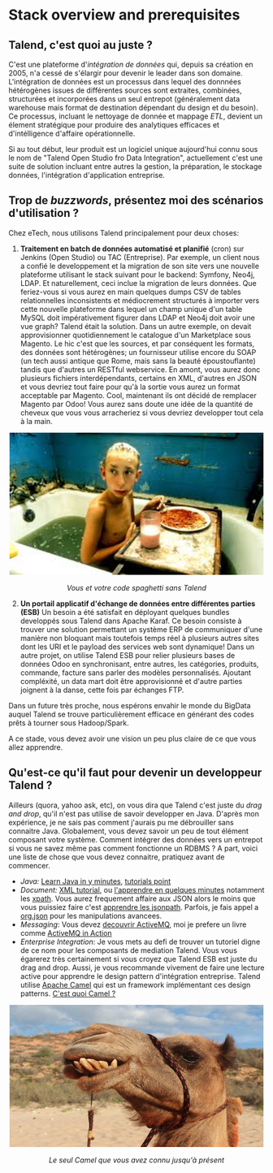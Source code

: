 # Stack overview and prerequisites

## Talend, c'est quoi au juste ?

C'est une plateforme d'*intégration de données* qui, depuis sa création en 2005, n'a cessé de s'élargir pour devenir le leader dans son domaine. L'intégration de données est un processus dans lequel des donnnées hétérogènes issues de différentes sources sont extraites, combinées, structurées et incorporées dans un seul entrepot (généralement data warehouse mais format de destination dépendant du design et du besoin). Ce processus, incluant le nettoyage de donnée  et mappage *ETL*, devient un élement stratégique pour produire des analytiques efficaces et d'intélligence d'affaire opérationnelle.

 Si au tout début, leur produit est un logiciel unique aujourd'hui connu sous le nom de "Talend Open Studio fro Data Integration", actuellement c'est une suite de solution incluant entre autres la gestion, la préparation, le stockage données, l'intégration d'application entreprise.




## Trop de *buzzwords*, présentez moi des scénarios d'utilisation ?
Chez eTech, nous utilisons Talend principalement pour deux choses: 
1. **Traitement en batch de données automatisé et planifié** (cron) sur Jenkins (Open Studio) ou TAC (Entreprise). Par exemple, un client nous a confié le developpement et la migration de son site vers une nouvelle plateforme utilisant le stack suivant pour le backend: Symfony, Neo4j, LDAP. Et naturellement, ceci inclue la migration de leurs données. Que feriez-vous si vous aurez en main quelques dumps CSV de tables relationnelles inconsistents et médiocrement structurés à importer vers cette nouvelle plateforme dans lequel un champ unique d'un table MySQL doit impérativement figurer dans LDAP et Neo4j doit avoir une vue graph? Talend était la solution.
Dans un autre exemple, on devait approvisionner quotidiennement le catalogue d'un Marketplace sous Magento. Le hic c'est que les sources, et par conséquent les formats, des données sont hétérogènes; un fournisseur utilise encore du SOAP (un tech aussi antique que Rome, mais sans la beauté époustouflante) tandis que d'autres un RESTful webservice. En amont, vous aurez donc plusieurs fichiers interdépendants, certains en XML, d'autres en JSON et vous devriez tout faire pour qu'à la sortie vous aurez un format acceptable par Magento. Cool, maintenant ils ont décidé de remplacer Magento par Odoo! Vous aurez sans doute une idée de la quantité de cheveux que vous vous arracheriez si vous devriez developper tout cela à la main.
<p align="center">
  <img width="500" height="280" src="screenshot/gummo-spaghetti.jpeg">
</p>
<p align="center">
    <em>Vous et votre code spaghetti sans Talend</em>
</p>

2. **Un portail applicatif d'échange de données entre différentes parties (ESB)** Un besoin a été satisfait en déployant quelques bundles developpés sous Talend dans Apache Karaf. Ce besoin consiste à trouver une solution permettant un système ERP de communiquer d'une manière non bloquant mais toutefois temps réel à plusieurs autres sites dont les URI et le payload des services web sont dynamique! Dans un autre projet, on utilise Talend ESB pour relier plusieurs bases de données Odoo en synchronisant, entre autres, les catégories, produits, commande, facture sans parler des modèles personnalisés. Ajoutant compléxité, un data mart doit être approvisionné et d'autre parties joignent à la danse, cette fois par échanges FTP.


Dans un future très proche, nous espérons envahir le monde du BigData auquel Talend se trouve particulièrement efficace en générant des codes prêts à tourner sous Hadoop/Spark.

A ce stade, vous devez avoir une vision un peu plus claire de ce que vous allez apprendre. 

## Qu'est-ce qu'il faut pour devenir un developpeur Talend ?

Ailleurs (quora, yahoo ask, etc), on vous dira que Talend c'est juste du *drag and drop*, qu'il n'est pas utilise de savoir developper en Java. D'après mon expérience, je ne sais pas comment j'aurais pu me débrouiller sans connaitre Java. Globalement, vous devez savoir un peu de tout élément composant votre système. Comment intégrer des données vers un entrepot si vous ne savez même pas comment fonctionne un RDBMS ? A part, voici une liste de chose que vous devez connaitre, pratiquez avant de commencer.

+ *Java:*  [Learn Java in y minutes](https://learnxinyminutes.com/docs/java/), [tutorials point](https://www.tutorialspoint.com/java/)
+ *Document:* [XML tutorial](https://www.w3schools.com/xml/), ou [l'apprendre en quelques minutes](https://learnxinyminutes.com/docs/xml/) notamment les [xpath](https://www.w3schools.com/xml/xpath_intro.asp). Vous aurez frequement affaire aux JSON alors le moins que vous puissiez faire c'est [apprendre les jsonpath](https://www.baeldung.com/guide-to-jayway-jsonpath). Parfois, je fais appel a [org.json](http://www.docjar.com/docs/api/org/json/JSONObject.html) pour les manipulations avancees. 
+ *Messaging*: Vous devez [decouvrir ActiveMQ](https://activemq.apache.org/getting-started.html), moi je prefere un livre comme [ActiveMQ in Action](https://www.manning.com/books/activemq-in-action)
+ *Enterprise Integration*: Je vous mets au defi de trouver un tutoriel digne de ce nom pour les composants de mediation Talend. Vous vous égarerez très certainement si vous croyez que Talend ESB est juste du drag and drop. Aussi, je vous recommande vivement de faire une lecture active pour apprendre le design pattern d'intégration entreprise. Talend utilise [Apache Camel](https://camel.apache.org/) qui est un framework implémentant ces design patterns. [C'est quoi Camel ?](https://stackoverflow.com/questions/8845186/what-exactly-is-apache-camel)
<p align="center">
  <img width="500" height="280" src="screenshot/each-camel-with-their.jpg">
</p>
<p align="center">
    <em>Le seul Camel que vous avez connu jusqu'à présent</em>
</p>